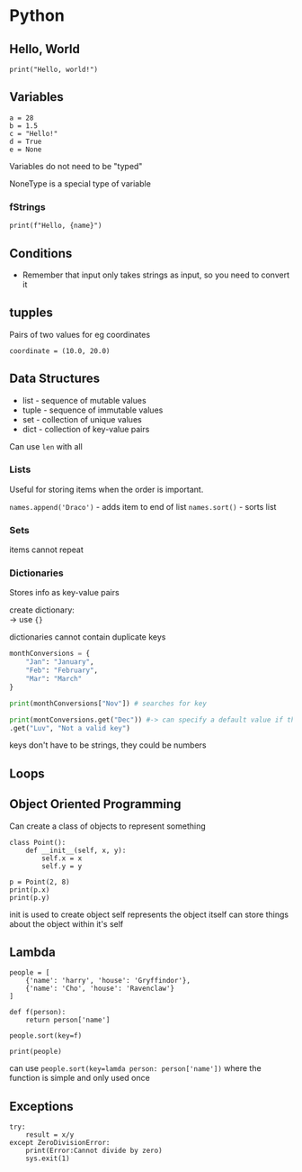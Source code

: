 # Python

## Hello, World

    print("Hello, world!")

## Variables

    a = 28
    b = 1.5
    c = "Hello!"
    d = True
    e = None

Variables do not need to be "typed"

NoneType is a special type of variable

### fStrings

`print(f"Hello, {name}")`

## Conditions

- Remember that input only takes strings as input, so you need to convert it

## tupples

Pairs of two values for eg coordinates

    coordinate = (10.0, 20.0)

## Data Structures

- list - sequence of mutable values
- tuple - sequence of immutable values
- set - collection of unique values
- dict - collection of key-value pairs

Can use `len` with all

### Lists

Useful for storing items when the order is important.

`names.append('Draco')` - adds item to end of list
`names.sort()` - sorts list

### Sets

items cannot repeat

### Dictionaries

Stores info as key-value pairs

create dictionary:  
-> use `{}`

dictionaries cannot contain duplicate keys

```py
monthConversions = {
    "Jan": "January",
    "Feb": "February",
    "Mar": "March"
}
```

```py
print(monthConversions["Nov"]) # searches for key
```

```py
print(montConversions.get("Dec")) #-> can specify a default value if this isn't found
.get("Luv", "Not a valid key")
```

keys don't have to be strings, they could be numbers

## Loops

## Object Oriented Programming

Can create a class of objects to represent something

    class Point():
        def __init__(self, x, y):
            self.x = x
            self.y = y

    p = Point(2, 8)
    print(p.x)
    print(p.y)

init is used to create object
self represents the object itself
can store things about the object within it's self

## Lambda

    people = [
        {'name': 'harry', 'house': 'Gryffindor'},
        {'name': 'Cho', 'house': 'Ravenclaw'}
    ]

    def f(person):
        return person['name']

    people.sort(key=f)

    print(people)

can use `people.sort(key=lamda person: person['name'])`
where the function is simple and only used once

## Exceptions

    try:
        result = x/y
    except ZeroDivisionError:
        print(Error:Cannot divide by zero)
        sys.exit(1)
